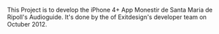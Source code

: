 This Project is to develop the iPhone 4+ App Monestir de Santa Maria de Ripoll's Audioguide. 
It's done by the of Exitdesign's developer team on Octuber 2012.
